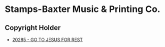 # Stamps-Baxter Music & Printing Co.

## Copyright Holder

- [20285 - GO TO JESUS FOR REST](/hymns/20285.md)

